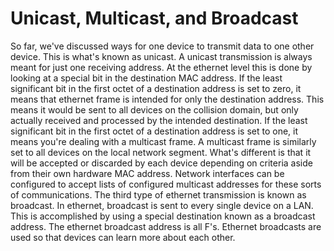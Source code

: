 # Unicast, Multicast, and Broadcast

So far, we've discussed ways for one device to transmit data to one other device. This is what's known as unicast. A unicast transmission is always meant for just one receiving address. At the ethernet level this is done by looking at a special bit in the destination MAC address. If the least significant bit in the first octet of a destination address is set to zero, it means that ethernet frame is intended for only the destination address. This means it would be sent to all devices on the collision domain, but only actually received and processed by the intended destination. If the least significant bit in the first octet of a destination address is set to one, it means you're dealing with a multicast frame. A multicast frame is similarly set to all devices on the local network segment. What's different is that it will be accepted or discarded by each device depending on criteria aside from their own hardware MAC address. Network interfaces can be configured to accept lists of configured multicast addresses for these sorts of communications. The third type of ethernet transmission is known as broadcast. In ethernet, broadcast is sent to every single device on a LAN. This is accomplished by using a special destination known as a broadcast address. The ethernet broadcast address is all F's. Ethernet broadcasts are used so that devices can learn more about each other.